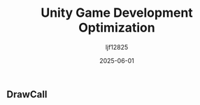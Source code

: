 ﻿---
title: "Unity Game Development Optimization"
date: 2025-06-01
categories: [Note]
tags: [Unity]
author: "ljf12825"
summary: Optimization and tunning in Unity Game Dev
---

## DrawCall
